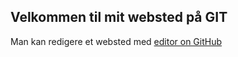 ## Velkommen til mit websted på GIT




Man kan redigere et websted med [editor on GitHub](https://github.com/thecodinggenius/minwebsted/edit/gh-pages/index.md) 

